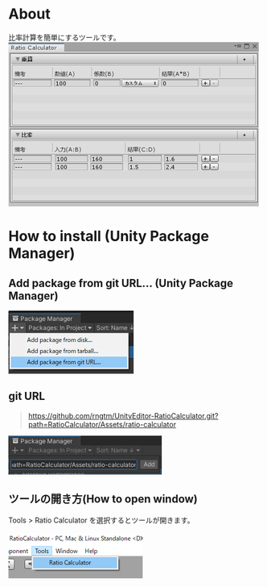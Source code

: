 # About
比率計算を簡単にするツールです。<br>
<img src = "images/window.png"><br>

# How to install (Unity Package Manager)
## Add package from git URL... (Unity Package Manager)
<img src = "images/01_upm_git_url.png">


## git URL
> https://github.com/rngtm/UnityEditor-RatioCalculator.git?path=RatioCalculator/Assets/ratio-calculator

<img src = "images/02_upm_install.png"><br>

## ツールの開き方(How to open window)
Tools > Ratio Calculator を選択するとツールが開きます。<br><br>
<img src = "images/open_window.png">